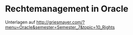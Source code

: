 # Rechtemanagement in Oracle

Unterlagen auf http://griesmayer.com/?menu=Oracle&semester=Semester_7&topic=10_Rights
